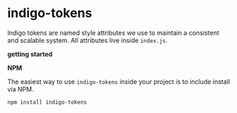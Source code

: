 # indigo-tokens

Indigo tokens are named style attributes we use to maintain a consistent and scalable system. All attributes live inside `index.js`.

**getting started**

**NPM**

The easiest way to use `indigo-tokens` inside your project is to include install via NPM.

```
npm install indigo-tokens
```
